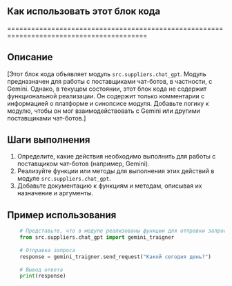 ## Как использовать этот блок кода
=========================================================================================

Описание
-------------------------
[Этот блок кода объявляет модуль `src.suppliers.chat_gpt`. Модуль предназначен для работы с поставщиками чат-ботов, в частности, с Gemini. Однако, в текущем состоянии, этот блок кода не содержит функциональной реализации. Он содержит только комментарии с информацией о платформе и синопсисе модуля. Добавьте логику к модулю, чтобы он мог взаимодействовать с Gemini или другими поставщиками чат-ботов.]


Шаги выполнения
-------------------------
1. Определите, какие действия необходимо выполнить для работы с поставщиком чат-ботов (например, Gemini).
2. Реализуйте функции или методы для выполнения этих действий в модуле `src.suppliers.chat_gpt`.
3. Добавьте документацию к функциям и методам, описывая их назначение и аргументы.


Пример использования
-------------------------

```python
    # Представьте, что в модуле реализованы функции для отправки запроса и получения ответа от Gemini:
    from src.suppliers.chat_gpt import gemini_traigner
    
    # Отправка запроса
    response = gemini_traigner.send_request("Какой сегодня день?")
    
    # Вывод ответа
    print(response)
```
